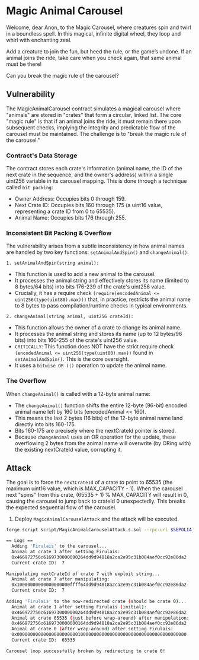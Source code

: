 # Magic Animal Carousel

Welcome, dear Anon, to the Magic Carousel, where creatures spin and twirl in a boundless spell. In this magical, infinite digital wheel, they loop and whirl with enchanting zeal.

Add a creature to join the fun, but heed the rule, or the game’s undone. If an animal joins the ride, take care when you check again, that same animal must be there!

Can you break the magic rule of the carousel?

## Vulnerability

The MagicAnimalCarousel contract simulates a magical carousel where "animals" are stored in "crates" that form a circular, linked list. The core "magic rule" is that if an animal joins the ride, it must remain there upon subsequent checks, implying the integrity and predictable flow of the carousel must be maintained. The challenge is to "break the magic rule of the carousel."

### Contract's Data Storage

The contract stores each crate's information (animal name, the ID of the next crate in the sequence, and the owner's address) within a single uint256 variable in its carousel mapping. This is done through a technique called `bit packing`:

* Owner Address: Occupies bits 0 through 159.
* Next Crate ID: Occupies bits 160 through 175 (a uint16 value, representing a crate ID from 0 to 65535).
* Animal Name: Occupies bits 176 through 255.

### Inconsistent Bit Packing & Overflow

The vulnerability arises from a subtle inconsistency in how animal names are handled by two key functions: `setAnimalAndSpin()` and `changeAnimal()`.

`1. setAnimalAndSpin(string animal):`

* This function is used to add a new animal to the carousel.
* It processes the animal string and effectively stores its name (limited to 8 bytes/64 bits) into bits 176-239 of the crate's uint256 value.
* Crucially, it has a require check `(require(encodedAnimal <= uint256(type(uint80).max)))` that, in practice, restricts the animal name to 8 bytes to pass compilation/runtime checks in typical environments.

`2. changeAnimal(string animal, uint256 crateId):`

* This function allows the owner of a crate to change its animal name.
* It processes the animal string and stores its name (up to 12 bytes/96 bits) into bits 160-255 of the crate's uint256 value.
* `CRITICALLY`: This function does NOT have the strict require check `(encodedAnimal <= uint256(type(uint80).max))` found in `setAnimalAndSpin()`. This is the core oversight.
* It uses a `bitwise OR (|)` operation to update the animal name.

### The Overflow

When `changeAnimal()` is called with a 12-byte animal name:

* The `changeAnimal()` function shifts the entire 12-byte (96-bit) encoded animal name left by 160 bits (encodedAnimal << 160).
* This means the last 2 bytes (16 bits) of the 12-byte animal name land directly into bits 160-175.
* Bits 160-175 are precisely where the nextCrateId pointer is stored.
* Because `changeAnimal` uses an OR operation for the update, these overflowing 2 bytes from the animal name will overwrite (by ORing with) the existing nextCrateId value, corrupting it.

## Attack

The goal is to force the `nextCrateId` of a crate to point to 65535 (the maximum uint16 value, which is MAX_CAPACITY - 1). When the carousel next "spins" from this crate, (65535 + 1) % MAX_CAPACITY will result in 0, causing the carousel to jump back to crateId 0 unexpectedly. This breaks the expected sequential flow of the carousel.

1. Deploy `MagicAnimalCarouselAttack` and the attack will be executed.

```bash
forge script script/MagicAnimalCarouselAttack.s.sol --rpc-url $SEPOLIA_RPC_URL --private-key $PRIVATE_KEY --broadcast --verify --etherscan-api-key $ETHERSCAN_API_KEY -vvvv
```

```bash
== Logs ==
  Adding 'Firulais' to the carousel...
  Animal at crate 1 after setting Firulais: 
  0x466972756c6169730000000264dd9d94818a2ca2e95c31b084aef0cc92e86da2
  Current crate ID:  7
  
Manipulating nextCrateId of crate 7 with exploit string...
  Animal at crate 7 after manipulating:
  0x10000000000000000000ffff64dd9d94818a2ca2e95c31b084aef0cc92e86da2
  Current crate ID:  7
  
Adding 'Firulais' to the now-redirected crate (should be crate 0)...
  Animal at crate 1 after setting Firulais (initial):
  0x466972756c6169730000000264dd9d94818a2ca2e95c31b084aef0cc92e86da2
  Animal at crate 65535 (just before wrap-around) after manipulation:
  0x466972756c6169730000000164dd9d94818a2ca2e95c31b084aef0cc92e86da2
  Animal at crate 0 (after wrap-around) after setting Firulais:
  0x0000000000000000000000010000000000000000000000000000000000000000
  Current crate ID:  65535
  
Carousel loop successfully broken by redirecting to crate 0!
```
